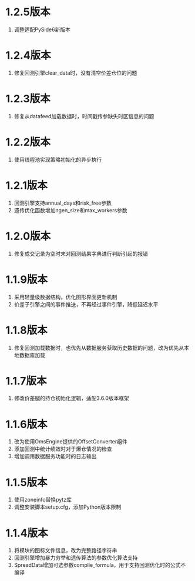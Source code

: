 # 1.2.5版本

1. 调整适配PySide6新版本

# 1.2.4版本

1. 修复回测引擎clear_data时，没有清空价差仓位的问题

# 1.2.3版本

1. 修复从datafeed加载数据时，时间戳传参缺失时区信息的问题

# 1.2.2版本

1. 使用线程池实现策略初始化的异步执行

# 1.2.1版本

1. 回测引擎支持annual_days和risk_free参数
2. 遗传优化函数增加ngen_size和max_workers参数

# 1.2.0版本

1. 修复成交记录为空时未对回测结果字典进行判断引起的报错

# 1.1.9版本

1. 采用轻量级数据结构，优化图形界面更新机制
2. 价差子引擎之间的事件推送，不再经过事件引擎，降低延迟水平


# 1.1.8版本

1. 修复回测加载数据时，也优先从数据服务获取历史数据的问题，改为优先从本地数据库加载


# 1.1.7版本

1. 修改价差腿的持仓初始化逻辑，适配3.6.0版本框架


# 1.1.6版本

1. 改为使用OmsEngine提供的OffsetConverter组件
2. 添加回测中统计绩效时对于爆仓情况的检查
3. 增加调用数据服务功能时的日志输出


# 1.1.5版本

1. 使用zoneinfo替换pytz库
2. 调整安装脚本setup.cfg，添加Python版本限制


# 1.1.4版本

1. 将模块的图标文件信息，改为完整路径字符串
2. 回测引擎增加暴力穷举和遗传算法的参数优化算法支持
3. SpreadData增加可选参数complie_formula，用于支持回测优化时的公式不编译
